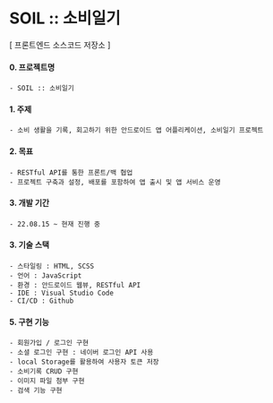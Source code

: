 # SOIL :: 소비일기
[ 프론트엔드 소스코드 저장소 ]    
  
#### 0. 프로젝트명
```
- SOIL :: 소비일기
```

#### 1. 주제
```
- 소비 생활을 기록, 회고하기 위한 안드로이드 앱 어플리케이션, 소비일기 프로젝트
```
#### 2. 목표
```
- RESTful API를 통한 프론트/백 협업
- 프로젝트 구축과 설정, 배포를 포함하여 앱 출시 및 앱 서비스 운영
```

#### 3. 개발 기간

```
- 22.08.15 ~ 현재 진행 중
```

#### 3. 기술 스택

```
- 스타일링 : HTML, SCSS
- 언어 : JavaScript
- 환경 : 안드로이드 웹뷰, RESTful API
- IDE : Visual Studio Code
- CI/CD : Github
```

#### 5. 구현 기능

```
- 회원가입 / 로그인 구현
- 소셜 로그인 구현 : 네이버 로그인 API 사용
- local Storage를 활용하여 사용자 토큰 저장
- 소비기록 CRUD 구현
- 이미지 파일 첨부 구현
- 검색 기능 구현
```
